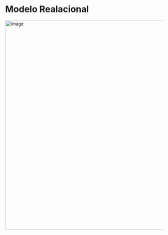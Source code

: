 
# Modelo Realacional

<img width="1151" height="668" alt="image" src="https://github.com/user-attachments/assets/9fbbf0ba-f91e-4138-9b46-1059440bf0d1" />



